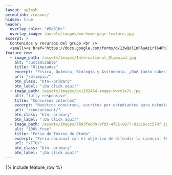 ```yaml
---
layout: splash
permalink: /convoc/
hidden: true
header:
  overlay_color: "#5e616c"
  overlay_image: /assets/images/mm-home-page-feature.jpg
excerpt: >
  Contenidos y recursos del grupo.<br />
  <small><a href="https://docs.google.com/forms/d/13wQol1nFAuAz1rl64Ph75WmIGqtalhrLBy1rZt4yMmQ/edit?pli=1">Liga de registro v4.26.2</a></small>
feature_row:
  - image_path: /assets/images/International_Olympiad.jpg
    alt: "customizable"
    title: "Olimpiadas"
    excerpt: "Física, Química, Biología y Astronomía. ¿Qué tanto sabes?"
    url: "/olimpic/"
    btn_class: "btn--primary"
    btn_label: "¡Da click aquí!"
  - image_path: /assets/images/px1192464-image-kwvy3e7c.jpg
    alt: "fully responsive"
    title: "Concursos internos"
    excerpt: "Nuestros concursos, escritos por estudiantes para estudiantes"
    url: "/concursoint/"
    btn_class: "btn--primary"
    btn_label: "¡Da click aquí!"
  - image_path: /assets/images/7b93fe6d9-9fd3-4f85-8977-01816ccc578f.jpg
    alt: "100% free"
    title: "Feria de Textos de Otoño"
    excerpt: "Feria nacional con el objetivo de difundir la ciencia. Escrito por jovenes para niños"
    url: "/FTO/"
    btn_class: "btn--primary"
    btn_label: "¡Da click aquí!"  
---
```


{% include feature_row %}